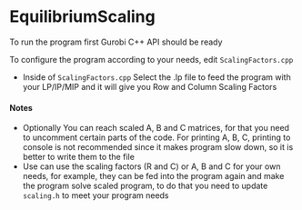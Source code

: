 # EquilibriumScaling
To run the program first Gurobi C++ API should be ready 

To configure the program according to your needs, edit `ScalingFactors.cpp`
 - Inside of `ScalingFactors.cpp` Select the .lp file to feed the program with your LP/IP/MIP and it will give you Row and Column Scaling Factors 
 
 #### Notes 
- Optionally You can reach scaled A, B and C matrices, for that you need to uncomment certain parts of the code. For printing A, B, C, printing to console is not recommended since it makes program slow down, so it is better to write them to the file  
- Use can use the scaling factors (R and C) or A, B and C for your own needs, for example, they can be fed into the program again and make the program solve scaled program, to do that you need to update `scaling.h` to meet your program needs
